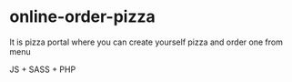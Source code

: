 # online-order-pizza

It is pizza portal where you can create yourself pizza and order one from menu

JS + SASS + PHP
